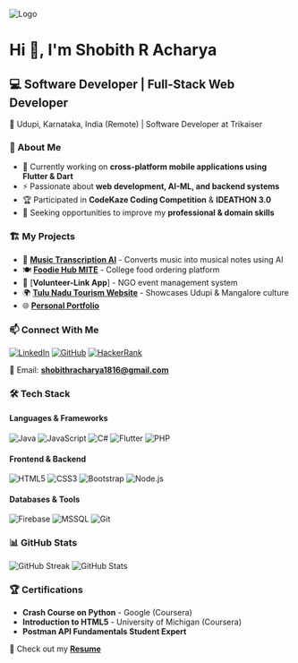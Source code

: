 ![Logo](https://camo.githubusercontent.com/69a64c1db5c749cbf9b3cb40c1248ebdc6f6b7788b2d008506910a088af92ecd/68747470733a2f2f70726576696577732e31323372662e636f6d2f696d616765732f6b617270656e6b6f696c69612f6b617270656e6b6f696c6961313830362f6b617270656e6b6f696c69613138303630303031312f3130323938383830362d766563746f722d6c696e652d7765622d636f6e636570742d666f722d70726f6772616d6d696e672d6c696e6561722d7765622d62616e6e65722d666f722d636f64696e672d2e6a7067)

# Hi 👋, I'm Shobith R Acharya

## 💻 Software Developer | Full-Stack Web Developer

📍 Udupi, Karnataka, India (Remote) | Software Developer at Trikaiser

### 🚀 About Me
- 🔭 Currently working on **cross-platform mobile applications using Flutter & Dart**
- ⚡ Passionate about **web development, AI-ML, and backend systems**
- 🏆 Participated in **CodeKaze Coding Competition** & **IDEATHON 3.0**
- 🎯 Seeking opportunities to improve my **professional & domain skills**

### 🏗️ My Projects
- 🎵 [**Music Transcription AI**](https://github.com/Shobith16/MusicalNotesGeneration) - Converts music into musical notes using AI
- 🍽️ [**Foodie Hub MITE**](https://messeatz.com) - College food ordering platform
- 📱 [**Volunteer-Link App**] - NGO event management system
- 🌍 [**Tulu Nadu Tourism Website**](https://github.com/Shobith16/TulunadExplore) - Showcases Udupi & Mangalore culture
- 🌐 [**Personal Portfolio**](https://shobith16.github.io/Portfolio)

### 📫 Connect With Me
[![LinkedIn](https://img.shields.io/badge/LinkedIn-%230077B5.svg?style=for-the-badge&logo=linkedin&logoColor=white)](https://linkedin.com/in/shobith-r-acharya-89a146222)
[![GitHub](https://img.shields.io/badge/GitHub-%2312100E.svg?style=for-the-badge&logo=github&logoColor=white)](https://github.com/Shobith16)
[![HackerRank](https://img.shields.io/badge/HackerRank-32CD32?style=for-the-badge&logo=hackerrank&logoColor=white)](https://www.hackerrank.com/profile/shobithracharya1)

📧 Email: **shobithracharya1816@gmail.com**

### 🛠️ Tech Stack
#### **Languages & Frameworks**
![Java](https://img.shields.io/badge/Java-ED8B00?style=for-the-badge&logo=java&logoColor=white)
![JavaScript](https://img.shields.io/badge/JavaScript-F7DF1E?style=for-the-badge&logo=javascript&logoColor=black)
![C#](https://img.shields.io/badge/C%23-239120?style=for-the-badge&logo=c-sharp&logoColor=white)
![Flutter](https://img.shields.io/badge/Flutter-02569B?style=for-the-badge&logo=flutter&logoColor=white)
![PHP](https://img.shields.io/badge/PHP-777BB4?style=for-the-badge&logo=php&logoColor=white)

#### **Frontend & Backend**
![HTML5](https://img.shields.io/badge/HTML5-E34F26?style=for-the-badge&logo=html5&logoColor=white)
![CSS3](https://img.shields.io/badge/CSS3-1572B6?style=for-the-badge&logo=css3&logoColor=white)
![Bootstrap](https://img.shields.io/badge/Bootstrap-563D7C?style=for-the-badge&logo=bootstrap&logoColor=white)
![Node.js](https://img.shields.io/badge/Node.js-43853D?style=for-the-badge&logo=node.js&logoColor=white)

#### **Databases & Tools**
![Firebase](https://img.shields.io/badge/Firebase-FFCA28?style=for-the-badge&logo=firebase&logoColor=black)
![MSSQL](https://img.shields.io/badge/MSSQL-CC2927?style=for-the-badge&logo=microsoft-sql-server&logoColor=white)
![Git](https://img.shields.io/badge/Git-F05032?style=for-the-badge&logo=git&logoColor=white)

### 📊 GitHub Stats
![GitHub Streak](https://github-readme-streak-stats.herokuapp.com/?user=shobith16&theme=dark)
![GitHub Stats](https://github-readme-stats.vercel.app/api?username=shobith16&show_icons=true&theme=gotham)

### 🏆 Certifications
- **Crash Course on Python** - Google (Coursera)
- **Introduction to HTML5** - University of Michigan (Coursera)
- **Postman API Fundamentals Student Expert**

📄 Check out my **[Resume](https://drive.google.com/file/d/1SS9KyGWS3AbeGr2MkLWrwpipuY7H5ckk/view?usp=drive_link)**
